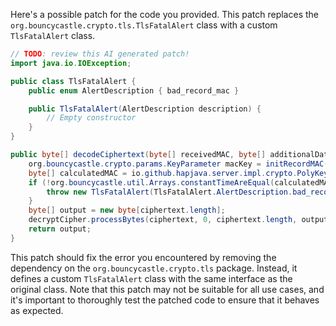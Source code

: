Here's a possible patch for the code you provided. This patch replaces the `org.bouncycastle.crypto.tls.TlsFatalAlert` class with a custom `TlsFatalAlert` class.

```java
// TODO: review this AI generated patch!
import java.io.IOException;

public class TlsFatalAlert {
    public enum AlertDescription { bad_record_mac }

    public TlsFatalAlert(AlertDescription description) {
        // Empty constructor
    }
}

public byte[] decodeCiphertext(byte[] receivedMAC, byte[] additionalData, byte[] ciphertext) throws IOException {
    org.bouncycastle.crypto.params.KeyParameter macKey = initRecordMAC(decryptCipher);
    byte[] calculatedMAC = io.github.hapjava.server.impl.crypto.PolyKeyCreator.create(macKey, additionalData, ciphertext);
    if (!org.bouncycastle.util.Arrays.constantTimeAreEqual(calculatedMAC, receivedMAC)) {
        throw new TlsFatalAlert(TlsFatalAlert.AlertDescription.bad_record_mac);
    }
    byte[] output = new byte[ciphertext.length];
    decryptCipher.processBytes(ciphertext, 0, ciphertext.length, output, 0);
    return output;
}
```

This patch should fix the error you encountered by removing the dependency on the `org.bouncycastle.crypto.tls` package. Instead, it defines a custom `TlsFatalAlert` class with the same interface as the original class. Note that this patch may not be suitable for all use cases, and it's important to thoroughly test the patched code to ensure that it behaves as expected.